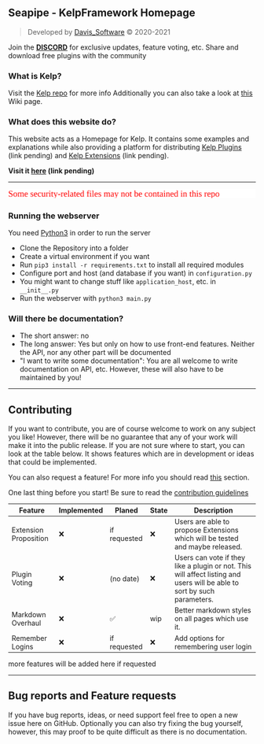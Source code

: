 ## Seapipe - KelpFramework Homepage

> Developed by [Davis_Software](https://github.com/Software-City) &copy; 2020-2021

Join the [**DISCORD**](https://discord.gg/KVtjCMwk4x) for exclusive updates, feature voting, etc.
Share and download free plugins with the community

### What is Kelp?
Visit the [Kelp repo](https://github.com/KelpFramework/kelp) for more info
Additionally you can also take a look at [this](https://github.com/KelpFramework/kelp/wiki/What-is-Kelp%3F) Wiki page.

### What does this website do?
This website acts as a Homepage for Kelp. It contains some examples and explanations while also providing a platform
for distributing [Kelp Plugins]() (link pending) and [Kelp Extensions]() (link pending).

**Visit it [here]() (link pending)**

---

![](./static/github_resources/img/missing-files-warning.svg)

### Running the webserver
You need [Python3](https://www.python.org/downloads/latest) in order to run the server

* Clone the Repository into a folder
* Create a virtual environment if you want
* Run `pip3 install -r requirements.txt` to install all required modules
* Configure port and host (and database if you want) in `configuration.py`
* You might want to change stuff like `application_host`, etc. in `__init__.py`
* Run the webserver with `python3 main.py`

### Will there be documentation?
* The short answer:
    no
* The long answer:
    Yes but only on how to use front-end features.
    Neither the API, nor any other part will be documented
* "I want to write some documentation":
    You are all welcome to write documentation on API, etc. 
    However, these will also have to be maintained by you!
  
---

## Contributing
If you want to contribute, you are of course welcome to work on any subject you like!
However, there will be no guarantee that any of your work will make it into the public release.
If you are not sure where to start, you can look at the table below. It shows features which are in development
or ideas that could be implemented.

You can also request a feature! For more info you should read [this](#bug-reports-and-feature-requests) section.

One last thing before you start! Be sure to read the [contribution guidelines]()

|Feature               |Implemented|Planed          |State|Description                                                                   |
|----------------------|-----------|----------------|-----|------------------------------------------------------------------------------|
|Extension Proposition |❌         |if requested    |❌   |Users are able to propose Extensions which will be tested and maybe released.  |
|Plugin Voting         |❌         |(no date)       |❌   |Users can vote if they like a plugin or not. This will affect listing and users will be able to sort by such parameters. |
|Markdown Overhaul     |❌         |✅              |wip  |Better markdown styles on all pages which use it. |
|Remember Logins       |❌         |if requested    |❌   |Add options for remembering user login |

more features will be added here if requested

---

## Bug reports and Feature requests
If you have bug reports, ideas, or need support feel free to open a new issue here on GitHub.
Optionally you can also try fixing the bug yourself, however, this may proof to be quite difficult as there is no documentation.